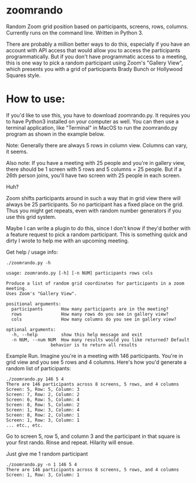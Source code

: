 # zoomrando
Random Zoom grid position based on participants, screens, rows, columns.
Currently runs on the command line. Written in Python 3.

<p>There are probably a million better ways to do this, especially if you have an
account with API access that would allow you to access the participants
programmatically. But if you don't have programmatic access to a meeting, this
is one way to pick a random participant using Zoom's "Gallery View", which
presents you with a grid of participants Brady Bunch or Hollywood Squares
style.
</p>

<h1>How to use:</h1>
<p>If you'd like to use this, you have to download zoomrando.py. It requires
you to have Python3 installed on your computer as well. You can then use a terminal application, like "Terminal" in
MacOS to run the zoomrando.py program as shown in the example below.</p>

<p>
Note: Generally there are always 5 rows in column view. Columns can vary, it
seems. 
</p>

<p>
Also note: If you have a meeting with 25 people and you're in gallery view, there should be 1 screen with 5 rows and 5 columns = 25 people. But if a 26th person joins, you'll have two screen with 25 people in each screen. 
</p>

<p>
Huh? 
</p>

<p>
Zoom shifts participants around in such a way that in grid view there will always be 25 participants.  So no participant has a fixed place on the grid. Thus you might get repeats, even with random number generators if you use this grid system.
</p>

<p>
Maybe I can write a plugin to do this, since I don't know if they'd bother with
a feature request to pick a random participant. This is something quick and dirty I
wrote to help me with an upcoming meeting.
<p>


Get help / usage info: 

    ./zoomrando.py -h

    usage: zoomrando.py [-h] [-n NUM] participants rows cols

    Produce a list of random grid coordinates for participants in a zoom meeting.
    Uses Zoom's "Gallery View".
    
    positional arguments:
      participants       How many participants are in the meeting?
      rows               How many rows do you see in gallery view?
      cols               How many columns do you see in gallery view?
    
    optional arguments:
      -h, --help         show this help message and exit
      -n NUM, --num NUM  How many results would you like returned? Default
                     behavior is to return all results

<p>
Example Run. Imagine you're in a meeting with 146 participants. You're in grid
view and you see 5 rows and 4 columns. Here's how you'd generate a random list
of participants:</p>

    ./zoomrando.py 146 5 4
    There are 146 participants across 8 screens, 5 rows, and 4 columns
    Screen: 5, Row: 5, Column: 3
    Screen: 7, Row: 2, Column: 2
    Screen: 6, Row: 5, Column: 4
    Screen: 8, Row: 5, Column: 2
    Screen: 1, Row: 3, Column: 4
    Screen: 8, Row: 2, Column: 1
    Screen: 1, Row: 3, Column: 1
    ... etc., etc.

Go to screen 5, row 5, and column 3 and the participant in that square is your first rando. 
Rinse and repeat. Hilarity will ensue.

<p>
Just give me 1 random participant

    ./zoomrando.py -n 1 146 5 4
    There are 146 participants across 8 screens, 5 rows, and 4 columns
    Screen: 1, Row: 3, Column: 1
</p>
